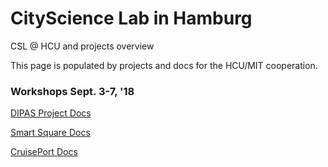 # CityScience Lab in Hamburg

CSL @ HCU and projects overview

This page is populated by projects and docs for the HCU/MIT cooperation.

### Workshops Sept. 3-7, '18

[DIPAS Project Docs](https://github.com/CityScope/CSL_Hamburg/blob/master/DOCS/DIPAS-Workshop.md)

[Smart Square Docs](https://github.com/CityScope/CSL_Hamburg/blob/master/DOCS/SmrtSq-Workshop.md)

[CruisePort Docs](https://github.com/CityScope/CSL_Hamburg/blob/master/DOCS/CruisePort-Workshop.md)
